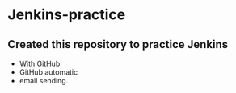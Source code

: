 # Jenkins-practice
## Created this repository to practice Jenkins
- With GitHub
- GitHub automatic
- email sending.
